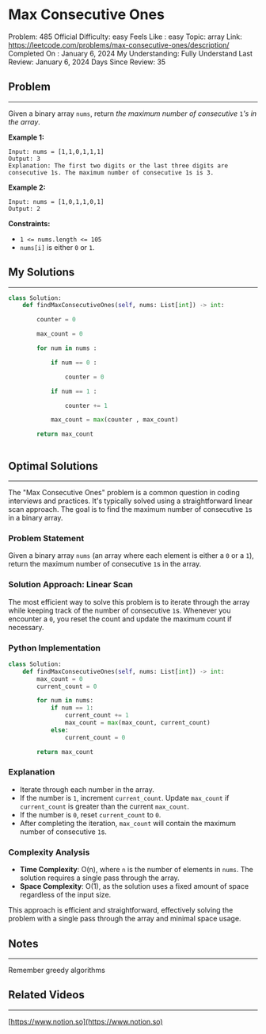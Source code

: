 # Max Consecutive Ones

Problem: 485
Official Difficulty: easy
Feels Like : easy
Topic: array
Link: https://leetcode.com/problems/max-consecutive-ones/description/
Completed On : January 6, 2024
My Understanding: Fully Understand
Last Review: January 6, 2024
Days Since Review: 35

## Problem

---

Given a binary array `nums`, return *the maximum number of consecutive* `1`*'s in the array*.

**Example 1:**

```
Input: nums = [1,1,0,1,1,1]
Output: 3
Explanation: The first two digits or the last three digits are consecutive 1s. The maximum number of consecutive 1s is 3.

```

**Example 2:**

```
Input: nums = [1,0,1,1,0,1]
Output: 2

```

**Constraints:**

- `1 <= nums.length <= 105`
- `nums[i]` is either `0` or `1`.

## My Solutions

---

```python
class Solution:
    def findMaxConsecutiveOnes(self, nums: List[int]) -> int:

        counter = 0 

        max_count = 0

        for num in nums : 

            if num == 0 : 

                counter = 0

            if num == 1 : 

                counter += 1

            max_count = max(counter , max_count)

        return max_count
```

```python

```

## Optimal Solutions

---

The "Max Consecutive Ones" problem is a common question in coding interviews and practices. It's typically solved using a straightforward linear scan approach. The goal is to find the maximum number of consecutive `1`s in a binary array.

### Problem Statement

Given a binary array `nums` (an array where each element is either a `0` or a `1`), return the maximum number of consecutive `1`s in the array.

### Solution Approach: Linear Scan

The most efficient way to solve this problem is to iterate through the array while keeping track of the number of consecutive `1`s. Whenever you encounter a `0`, you reset the count and update the maximum count if necessary.

### Python Implementation

```python
class Solution:
    def findMaxConsecutiveOnes(self, nums: List[int]) -> int:
        max_count = 0
        current_count = 0

        for num in nums:
            if num == 1:
                current_count += 1
                max_count = max(max_count, current_count)
            else:
                current_count = 0

        return max_count

```

### Explanation

- Iterate through each number in the array.
- If the number is `1`, increment `current_count`. Update `max_count` if `current_count` is greater than the current `max_count`.
- If the number is `0`, reset `current_count` to `0`.
- After completing the iteration, `max_count` will contain the maximum number of consecutive `1`s.

### Complexity Analysis

- **Time Complexity**: O(n), where `n` is the number of elements in `nums`. The solution requires a single pass through the array.
- **Space Complexity**: O(1), as the solution uses a fixed amount of space regardless of the input size.

This approach is efficient and straightforward, effectively solving the problem with a single pass through the array and minimal space usage.

## Notes

---

 Remember greedy algorithms

## Related Videos

---

[https://www.notion.so](https://www.notion.so)